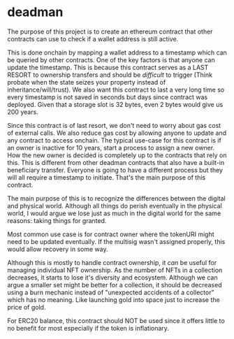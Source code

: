 # deadman

The purpose of this project is to create an ethereum contract that other contracts can
use to check if a wallet address is still active.

This is done onchain by mapping a wallet address to a timestamp which can be queried
by other contracts. One of the key factors is that anyone can update the timestamp.
This is because this contract serves as a LAST RESORT to ownership transfers and should
be *difficult* to trigger (Think probate when the state seizes your property instead of inheritance/will/trust). 
We also want this contract to last a very long time so every
timestamp is not saved in seconds but days since contract was deployed. Given that a storage
slot is 32 bytes, even 2 bytes would give us 200 years.

Since this contract is of last resort, we don't need to worry about gas cost of external calls.
We also reduce gas cost by allowing anyone to update and any contract to access onchain.
The typical use-case for this contract is if an owner is inactive for 10 years, start a process
to assign a new owner. How the new owner is decided is completely up to the contracts that rely on this.
This is different from other deadman contracts that also have a built-in beneficiary transfer.
Everyone is going to have a different process but they will all require a timestamp to initiate.
That's the main purpose of this contract.

The main purpose of this is to recognize the differences between the digital and physical world.
Although all things do perish eventually in the physical world, I would argue we lose just as
much in the digital world for the same reasons: taking things for granted.

Most common use case is for contract owner where the tokenURI might need to be updated eventually.
If the multisig wasn't assigned properly, this would allow recovery in some way.

Although this is mostly to handle contract ownership, it *can* be useful for managing individual NFT ownership.
As the number of NFTs in a collection decreases, it starts to lose it's diversity and ecosystem. Although we can argue a smaller
set might be better for a collection, it should be decreased using a burn mechanic instead of
"unexpected accidents of a collector" which has no meaning. Like launching gold into space just
to increase the price of gold.

For ERC20 balance, this contract should NOT be used since it offers little to no benefit for most
especially if the token is inflationary.
